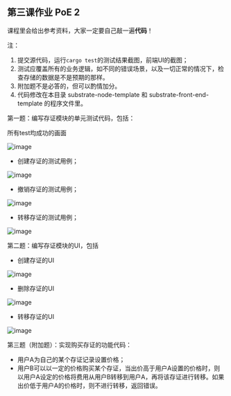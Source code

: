 ## 第三课作业  PoE 2

课程里会给出参考资料，大家一定要自己敲一遍**代码**！

注：

1. 提交源代码，运行`cargo test`的测试结果截图，前端UI的截图；
2. 测试应覆盖所有的业务逻辑，如不同的错误场景，以及一切正常的情况下，检查存储的数据是不是预期的那样。
3. 附加题不是必答的，但可以酌情加分。
4. 代码修改在本目录 substrate-node-template 和 substrate-front-end-template 的程序文件里。

第一题：编写存证模块的单元测试代码，包括：


所有test均成功的画面

![image](https://github.com/kuoyehs/team4-1/blob/kuoyehs/lesson3/pic/1-2.png)


* 创建存证的测试用例；

![image](https://github.com/kuoyehs/team4-1/blob/kuoyehs/lesson3/pic/1-2.png)

* 撤销存证的测试用例；

![image](https://github.com/kuoyehs/team4-1/blob/kuoyehs/lesson3/pic/1-3.png)

* 转移存证的测试用例；

![image](https://github.com/kuoyehs/team4-1/blob/kuoyehs/lesson3/pic/1-4.png)

第二题：编写存证模块的UI，包括

* 创建存证的UI

![image](https://github.com/kuoyehs/team4-1/blob/kuoyehs/lesson3/pic/2-1.png)

* 删除存证的UI

![image](https://github.com/kuoyehs/team4-1/blob/kuoyehs/lesson3/pic/2-2.png)

* 转移存证的UI

![image](https://github.com/kuoyehs/team4-1/blob/kuoyehs/lesson3/pic/2-3.png)

第三题（附加题）：实现购买存证的功能代码：

* 用户A为自己的某个存证记录设置价格；
* 用户B可以以一定的价格购买某个存证，当出价高于用户A设置的价格时，则以用户A设定的价格将费用从用户B转移到用户A，再将该存证进行转移。如果出价低于用户A的价格时，则不进行转移，返回错误。


